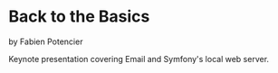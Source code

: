 # Back to the Basics

by Fabien Potencier

Keynote presentation covering Email and Symfony's local web server.